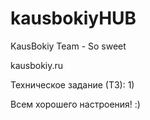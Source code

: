 # kausbokiyHUB
KausBokiy Team - So sweet


kausbokiy.ru

Техническое задание (ТЗ):
1)  

Всем хорошего настроения! :)
